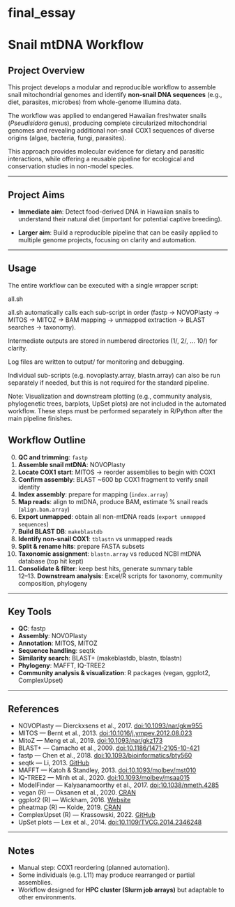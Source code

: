 # final_essay
# Snail mtDNA Workflow

## Project Overview
This project develops a modular and reproducible workflow to assemble snail mitochondrial genomes and identify **non-snail DNA sequences** (e.g., diet, parasites, microbes) from whole-genome Illumina data. 

The workflow was applied to endangered Hawaiian freshwater snails (*Pseudisidora* genus), producing complete circularized mitochondrial genomes and revealing additional non-snail COX1 sequences of diverse origins (algae, bacteria, fungi, parasites).  

This approach provides molecular evidence for dietary and parasitic interactions, while offering a reusable pipeline for ecological and conservation studies in non-model species.

---

## Project Aims
- **Immediate aim**: Detect food-derived DNA in Hawaiian snails to understand their natural diet (important for potential captive breeding).  

- **Larger aim**: Build a reproducible pipeline that can be easily applied to multiple genome projects, focusing on clarity and automation.  

---
## Usage

The entire workflow can be executed with a single wrapper script:

all.sh

all.sh automatically calls each sub-script in order (fastp → NOVOPlasty → MITOS → MITOZ → BAM mapping → unmapped extraction → BLAST searches → taxonomy).

Intermediate outputs are stored in numbered directories (1/, 2/, … 10/) for clarity.

Log files are written to output/ for monitoring and debugging.

Individual sub-scripts (e.g. novoplasty.array, blastn.array) can also be run separately if needed, but this is not required for the standard pipeline.

Note: Visualization and downstream plotting (e.g., community analysis, phylogenetic trees, barplots, UpSet plots) are not included in the automated workflow. These steps must be performed separately in R/Python after the main pipeline finishes.




## Workflow Outline
0. **QC and trimming**: `fastp`   
1. **Assemble snail mtDNA**: NOVOPlasty 
2. **Locate COX1 start**: MITOS → reorder assemblies to begin with COX1  
3. **Confirm assembly**: BLAST ~600 bp COX1 fragment to verify snail identity  
4. **Index assembly**: prepare for mapping (`index.array`)  
5. **Map reads**: align to mtDNA, produce BAM, estimate % snail reads (`align.bam.array`)  
6. **Export unmapped**: obtain all non-mtDNA reads (`export unmapped sequences`)  
7. **Build BLAST DB**: `makeblastdb`  
8. **Identify non-snail COX1**: `tblastn` vs unmapped reads  
9. **Split & rename hits**: prepare FASTA subsets  
10. **Taxonomic assignment**: `blastn.array` vs reduced NCBI mtDNA database (top hit kept)  
11. **Consolidate & filter**: keep best hits, generate summary table  
12–13. **Downstream analysis**: Excel/R scripts for taxonomy, community composition, phylogeny  

---

## Key Tools
- **QC**: fastp  
- **Assembly**: NOVOPlasty  
- **Annotation**: MITOS, MITOZ  
- **Sequence handling**: seqtk  
- **Similarity search**: BLAST+ (makeblastdb, blastn, tblastn)  
- **Phylogeny**: MAFFT, IQ-TREE2  
- **Community analysis & visualization**: R packages (vegan, ggplot2, ComplexUpset)  

---

## References
- NOVOPlasty — Dierckxsens et al., 2017. [doi:10.1093/nar/gkw955](https://doi.org/10.1093/nar/gkw955)  
- MITOS — Bernt et al., 2013. [doi:10.1016/j.ympev.2012.08.023](https://doi.org/10.1016/j.ympev.2012.08.023)  
- MitoZ — Meng et al., 2019. [doi:10.1093/nar/gkz173](https://doi.org/10.1093/nar/gkz173)  
- BLAST+ — Camacho et al., 2009. [doi:10.1186/1471-2105-10-421](https://doi.org/10.1186/1471-2105-10-421)  
- fastp — Chen et al., 2018. [doi:10.1093/bioinformatics/bty560](https://doi.org/10.1093/bioinformatics/bty560)  
- seqtk — Li, 2013. [GitHub](https://github.com/lh3/seqtk)  
- MAFFT — Katoh & Standley, 2013. [doi:10.1093/molbev/mst010](https://doi.org/10.1093/molbev/mst010)  
- IQ-TREE2 — Minh et al., 2020. [doi:10.1093/molbev/msaa015](https://doi.org/10.1093/molbev/msaa015)  
- ModelFinder — Kalyaanamoorthy et al., 2017. [doi:10.1038/nmeth.4285](https://doi.org/10.1038/nmeth.4285)  
- vegan (R) — Oksanen et al., 2020. [CRAN](https://CRAN.R-project.org/package=vegan)  
- ggplot2 (R) — Wickham, 2016. [Website](https://ggplot2.tidyverse.org/)  
- pheatmap (R) — Kolde, 2019. [CRAN](https://CRAN.R-project.org/package=pheatmap)  
- ComplexUpset (R) — Krassowski, 2022. [GitHub](https://github.com/krassowski/complex-upset)  
- UpSet plots — Lex et al., 2014. [doi:10.1109/TVCG.2014.2346248](https://doi.org/10.1109/TVCG.2014.2346248)  


---

## Notes
- Manual step: COX1 reordering (planned automation).  
- Some individuals (e.g. L11) may produce rearranged or partial assemblies.  
- Workflow designed for **HPC cluster (Slurm job arrays)** but adaptable to other environments.  
